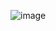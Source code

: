![image](https://github.com/mainangaruiya/alx-system_engineering-devops/assets/100405059/a7b6366a-0703-4c22-85c1-2c03393ebdc5)
